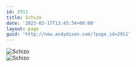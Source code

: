 ```yaml
---
id: 2911
title: Schizo
date: '2023-03-17T13:45:34+00:00'
layout: page
guid: 'http://new.andydixon.com/?page_id=2911'
---
```


![Schizo](https://i0.wp.com/assets.g8x2.ldn.idrivee2-23.com/posters/Schizo%2001.jpg?w=1200&ssl=1 "Schizo")  
![Schizo](https://i0.wp.com/assets.g8x2.ldn.idrivee2-23.com/posters/Schizo%2002.jpg?w=1200&ssl=1 "Schizo")